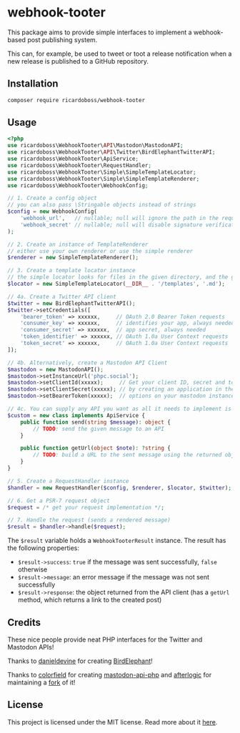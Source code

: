 # webhook-tooter

This package aims to provide simple interfaces to implement a webhook-based post publishing system.

This can, for example, be used to tweet or toot a release notification when a new release is published to a GitHub
repository.

## Installation

```bash
composer require ricardoboss/webhook-tooter
```

## Usage

```php
<?php
use ricardoboss\WebhookTooter\API\Mastodon\MastodonAPI;
use ricardoboss\WebhookTooter\API\Twitter\BirdElephantTwitterAPI;
use ricardoboss\WebhookTooter\ApiService;
use ricardoboss\WebhookTooter\RequestHandler;
use ricardoboss\WebhookTooter\Simple\SimpleTemplateLocator;
use ricardoboss\WebhookTooter\Simple\SimpleTemplateRenderer;
use ricardoboss\WebhookTooter\WebhookConfig;

// 1. Create a config object
// you can also pass \Stringable objects instead of strings
$config = new WebhookConfig(
    'webhook_url',   // nullable; null will ignore the path in the request
    'webhook_secret' // nullable; null will disable signature verification
);

// 2. Create an instance of TemplateRenderer
// either use your own renderer or use the simple renderer
$renderer = new SimpleTemplateRenderer();

// 3. Create a template locator instance
// the simple locator looks for files in the given directory, and the given extension (name is passed to the getMatchingTemplate method)
$locator = new SimpleTemplateLocator(__DIR__ . '/templates', '.md');

// 4a. Create a Twitter API client
$twitter = new BirdElephantTwitterAPI();
$twitter->setCredentials([
    'bearer_token' => xxxxxx,     // OAuth 2.0 Bearer Token requests
    'consumer_key' => xxxxxx,     // identifies your app, always needed
    'consumer_secret' => xxxxxx,  // app secret, always needed
    'token_identifier' => xxxxxx, // OAuth 1.0a User Context requests
    'token_secret' => xxxxxx,     // OAuth 1.0a User Context requests
]);

// 4b. Alternatively, create a Mastodon API Client
$mastodon = new MastodonAPI();
$mastodon->setInstanceUrl('phpc.social');
$mastodon->setClientId(xxxxx);     // Get your client ID, secret and token
$mastodon->setClientSecret(xxxxx); // by creating an application in the developer
$mastodon->setBearerToken(xxxxx);  // options on your mastodon instance.

// 4c. You can supply any API you want as all it needs to implement is the ApiService interface
$custom = new class implements ApiService {
    public function send(string $message): object {
        // TODO: send the given message to an API
    }

    public function getUrl(object $note): ?string {
        // TODO: build a URL to the sent message using the returned object
    }
}

// 5. Create a RequestHandler instance
$handler = new RequestHandler($config, $renderer, $locator, $twitter);

// 6. Get a PSR-7 request object
$request = /* get your request implementation */;

// 7. Handle the request (sends a rendered message)
$result = $handler->handle($request);
```

The `$result` variable holds a `WebhookTooterResult` instance.
The result has the following properties:

- `$result->success`: `true` if the message was sent successfully, `false` otherwise
- `$result->message`: an error message if the message was not sent successfully
- `$result->response`: the object returned from the API client (has a `getUrl` method, which returns a link to the
  created post)

## Credits

These nice people provide neat PHP interfaces for the Twitter and Mastodon APIs!

Thanks to [danieldevine](https://github.com/danieldevine) for
creating [BirdElephant](https://github.com/danieldevine/bird-elephant)!

Thanks to [colorfield](https://github.com/colorfield) for
creating [mastodon-api-php](https://github.com/colorfield/mastodon-api-php)
and [afterlogic](https://github.com/afterlogic) for maintaining a [fork](https://github.com/afterlogic/mastodon-api-php)
of it!

## License

This project is licensed under the MIT license. Read more about it [here](./LICENSE).

